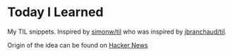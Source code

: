# Today I Learned

My TIL snippets. Inspired by [simonw/til](https://github.com/simonw/til) who was inspired by [jbranchaud/til](https://github.com/jbranchaud/til).

Origin of the idea can be found on [Hacker News](https://news.ycombinator.com/item?id=22908044)
